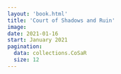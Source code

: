 ```yaml
---
layout: 'book.html'
title: 'Court of Shadows and Ruin'
image: 
date: 2021-01-16
start: January 2021
pagination:
  data: collections.CoSaR
  size: 12
---
```

